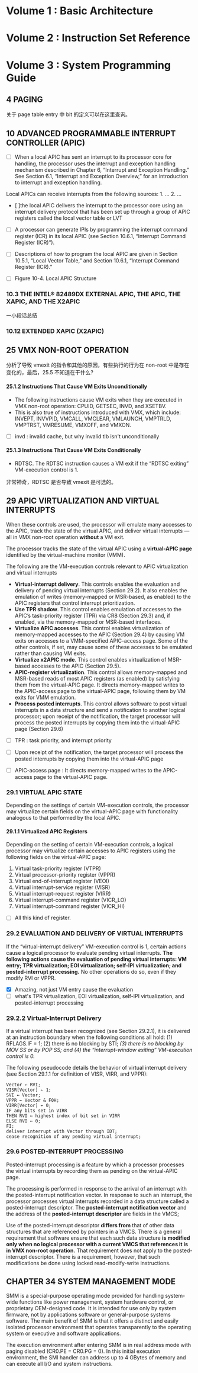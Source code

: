# Volume 1 : Basic Architecture

# Volume 2 : Instruction Set Reference

##

# Volume 3 : System Programming Guide

## 4 PAGING
关于 page table entry 中 bit 的定义可以在这里查询。

## 10 ADVANCED PROGRAMMABLE INTERRUPT CONTROLLER (APIC)
- [ ] When a local APIC has sent an interrupt to its processor core for handling, the processor uses the interrupt and
exception handling mechanism described in Chapter 6, “Interrupt and Exception Handling.” See Section 6.1, “Interrupt and Exception Overview,” for an introduction to interrupt and exception handling.

Local APICs can receive interrupts from the following sources: 1. ...
2. ...

- [ ]the local APIC delivers the interrupt to the processor core using an interrupt delivery protocol that has been set up through a group of APIC registers called the local vector table or LVT

- [ ] A processor can generate IPIs by programming the interrupt command register (ICR) in its local APIC (see Section 10.6.1, “Interrupt Command Register (ICR)”).


- [ ] Descriptions of how to program the local APIC are given in Section 10.5.1, “Local Vector Table,” and Section 10.6.1, “Interrupt Command Register (ICR).”


- [ ] Figure 10-4. Local APIC Structure


### 10.3 THE INTEL® 82489DX EXTERNAL APIC, THE APIC, THE XAPIC, AND THE X2APIC
一小段话总结

### 10.12 EXTENDED XAPIC (X2APIC)

## 25 VMX NON-ROOT OPERATION
分析了导致 vmexit 的指令和其他的原因，有些执行的行为在 non-root 中是存在变化的，最后，25.5 不知道在干什么?

#### 25.1.2 Instructions That Cause VM Exits Unconditionally
- The following instructions cause VM exits when they are executed in VMX non-root operation: CPUID, GETSEC, INVD, and XSETBV.
- This is also true of instructions introduced with VMX, which include: INVEPT, INVVPID, VMCALL, VMCLEAR, VMLAUNCH, VMPTRLD, VMPTRST, VMRESUME, VMXOFF, and VMXON.

- [ ] invd : invalid cache, but why invalid tlb isn't unconditionally

#### 25.1.3 Instructions That Cause VM Exits Conditionally
- RDTSC. The RDTSC instruction causes a VM exit if the “RDTSC exiting” VM-execution control is 1.

非常神奇，RDTSC 是否导致 vmexit 是可选的。

## 29 APIC VIRTUALIZATION AND VIRTUAL INTERRUPTS
When these controls are used, the processor will emulate many accesses to the APIC, track the state of the virtual
APIC, and deliver virtual interrupts — all in VMX non-root operation **without** a VM exit.

The processor tracks the state of the virtual APIC using a **virtual-APIC page** identified by the virtual-machine monitor (VMM).

The following are the VM-execution controls relevant to APIC virtualization and virtual interrupts

- **Virtual-interrupt delivery**. This controls enables the evaluation and delivery of pending virtual interrupts
(Section 29.2). It also enables the emulation of writes (memory-mapped or MSR-based, as enabled) to the
APIC registers that control interrupt prioritization.
- **Use TPR shadow**. This control enables emulation of accesses to the APIC’s task-priority register (TPR) via CR8
(Section 29.3) and, if enabled, via the memory-mapped or MSR-based interfaces.
- **Virtualize APIC accesses**. This control enables virtualization of memory-mapped accesses to the APIC
(Section 29.4) by causing VM exits on accesses to a VMM-specified APIC-access page. Some of the other
controls, if set, may cause some of these accesses to be emulated rather than causing VM exits.
- **Virtualize x2APIC mode**. This control enables virtualization of MSR-based accesses to the APIC (Section
29.5).
- **APIC-register virtualization**. This control allows memory-mapped and MSR-based reads of most APIC
registers (as enabled) by satisfying them from the virtual-APIC page. It directs memory-mapped writes to the
APIC-access page to the virtual-APIC page, following them by VM exits for VMM emulation.
- **Process posted interrupts**. This control allows software to post virtual interrupts in a data structure and send
a notification to another logical processor; upon receipt of the notification, the target processor will process the
posted interrupts by copying them into the virtual-APIC page (Section 29.6)

- [ ] TPR : task priority, and interrupt priority
- [ ] Upon receipt of the notification, the target processor will process the posted interrupts by copying them into the virtual-APIC page
- [ ] APIC-access page : It directs memory-mapped writes to the APIC-access page to the virtual-APIC page.


### 29.1 VIRTUAL APIC STATE
Depending on the settings of certain VM-execution controls, the processor may virtualize certain fields on the virtual-APIC page with functionality analogous to that performed by the local APIC.

#### 29.1.1 Virtualized APIC Registers
Depending on the setting of certain VM-execution controls, a logical processor may virtualize certain accesses to
APIC registers using the following fields on the virtual-APIC page:
1. Virtual task-priority register (VTPR)
2. Virtual processor-priority register (VPPR)
3. Virtual end-of-interrupt register (VEOI)
4. Virtual interrupt-service register (VISR)
5. Virtual interrupt-request register (VIRR)
6. Virtual interrupt-command register (VICR_LO)
7. Virtual interrupt-command register (VICR_HI)

- [ ] All this kind of register.
### 29.2 EVALUATION AND DELIVERY OF VIRTUAL INTERRUPTS
If the “virtual-interrupt delivery” VM-execution control is 1, certain actions cause a logical processor to evaluate pending virtual interrupts.
**The following actions cause the evaluation of pending virtual interrupts: VM entry; TPR virtualization; EOI virtualization; self-IPI virtualization; and posted-interrupt processing.**
No other operations do so, even if they modify RVI or VPPR.

- [x] Amazing, not just VM entry cause the evaluation
- [ ] what's TPR virtualization, EOI virtualization, self-IPI virtualization, and posted-interrupt processing

### 29.2.2 Virtual-Interrupt Delivery
If a virtual interrupt has been recognized (see Section 29.2.1), it is delivered at an instruction boundary when the
following conditions all hold:
(1) RFLAGS.IF = 1;
(2) there is no blocking by STI;
*(3) there is no blocking by MOV SS or by POP SS; and*
*(4) the “interrupt-window exiting” VM-execution control is 0.*

The following pseudocode details the behavior of virtual interrupt delivery (see Section 29.1.1 for definition of VISR, VIRR, and VPPR):
```plain
Vector ← RVI;
VISR[Vector] ← 1;
SVI ← Vector;
VPPR ← Vector & F0H;
VIRR[Vector] ← 0;
IF any bits set in VIRR
THEN RVI ← highest index of bit set in VIRR
ELSE RVI ← 0;
FI;
deliver interrupt with Vector through IDT;
cease recognition of any pending virtual interrupt;
```

### 29.6 POSTED-INTERRUPT PROCESSING
Posted-interrupt processing is a feature by which a processor processes the virtual interrupts by recording them as pending on the virtual-APIC page.

The processing is performed in response to the arrival of an interrupt with the posted-interrupt notification vector.
In response to such an interrupt, the processor processes virtual interrupts recorded in a data structure called a
posted-interrupt descriptor. The **posted-interrupt notification vector** and the address of the **posted-interrupt descriptor** are fields in the VMCS;

Use of the posted-interrupt descriptor **differs from** that of other data structures that are referenced by pointers in
a VMCS. There is a general requirement that software ensure that each such data structure **is modified only when
no logical processor with a current VMCS that references it is in VMX non-root operation.** That requirement does
not apply to the posted-interrupt descriptor. There is a requirement, however, that such modifications be done
using locked read-modify-write instructions.

## CHAPTER 34 SYSTEM MANAGEMENT MODE
SMM is a special-purpose operating mode provided for handling system-wide functions like power management, system hardware control, or proprietary OEM-designed code.
It is intended for use only by system firmware, not by applications software or general-purpose systems software.
The main benefit of SMM is that it offers a distinct and easily isolated processor environment that operates transparently to the operating system or executive and software applications.

The execution environment after entering SMM is in real address mode with paging disabled (CR0.PE = CR0.PG = 0). In this initial execution environment, the SMI handler
can address up to 4 GBytes of memory and can execute all I/O and system instructions.
